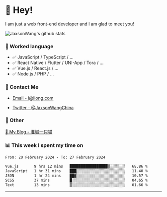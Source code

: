 # 👋 Hey!

I am just a web front-end developer and I am glad to meet you!

![JaxsonWang's github stats](https://github-readme-stats.vercel.app/api?username=JaxsonWang&&show_icons=true&&title_color=1abc9c&&icon_color=1abc9c)


### 📝 Worked language

- ✅ JavaScript / TypeScript / ...
- ✅ React Native / Flutter / UNI-App / Tora / ...
- ✅ Vue.js / React.js / ...
- ✅ Node.js / PHP / ...

### 📮 Contact Me

- [Email - i@iiong.com](mailto:i@iiong.com)

- [Twitter - @JaxsonWangChina](https://twitter.com/JaxsonWangChina)

### 🤪 Other

[📌 My Blog - 淮城一只猫](https://iiong.com)

### 📊 This week I spent my time on

<!--START_SECTION:waka-->

```txt
From: 20 February 2024 - To: 27 February 2024

Vue.js       9 hrs 12 mins   █████████████████▒░░░░░░░   68.86 %
JavaScript   1 hr 31 mins    ███░░░░░░░░░░░░░░░░░░░░░░   11.40 %
JSON         1 hr 24 mins    ██▓░░░░░░░░░░░░░░░░░░░░░░   10.57 %
SCSS         37 mins         █░░░░░░░░░░░░░░░░░░░░░░░░   04.65 %
Text         13 mins         ▒░░░░░░░░░░░░░░░░░░░░░░░░   01.66 %
```

<!--END_SECTION:waka-->

---
